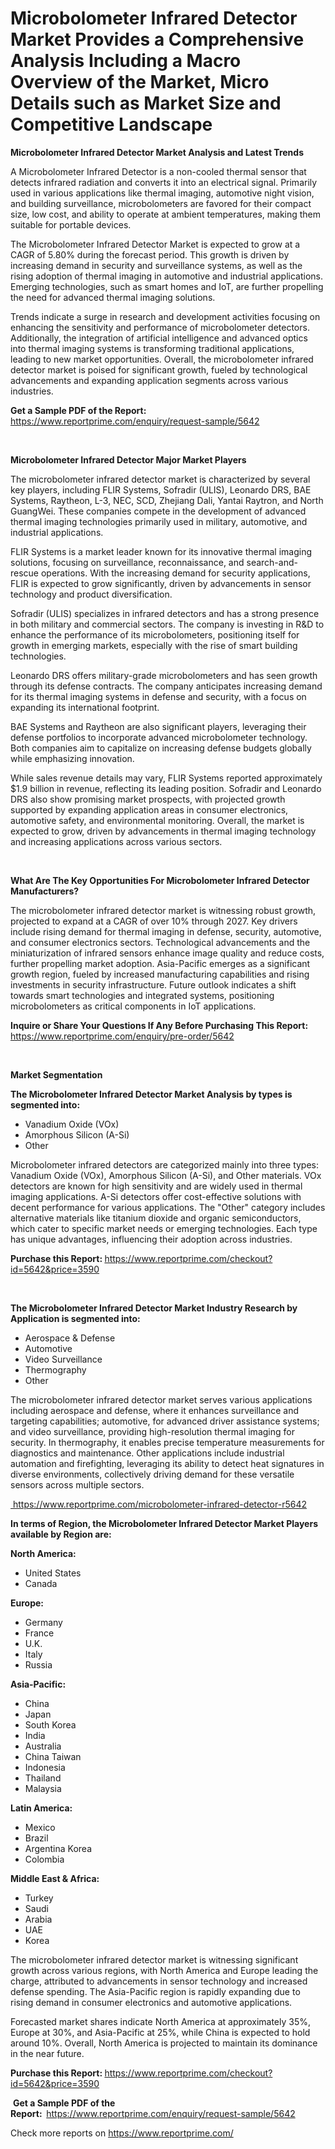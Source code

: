<p><h1>Microbolometer Infrared Detector Market Provides a Comprehensive Analysis Including a Macro Overview of the Market, Micro Details such as Market Size and Competitive Landscape</h1></p><p><strong>Microbolometer Infrared Detector Market Analysis and Latest Trends</strong></p>
<p><p>A Microbolometer Infrared Detector is a non-cooled thermal sensor that detects infrared radiation and converts it into an electrical signal. Primarily used in various applications like thermal imaging, automotive night vision, and building surveillance, microbolometers are favored for their compact size, low cost, and ability to operate at ambient temperatures, making them suitable for portable devices.</p><p>The Microbolometer Infrared Detector Market is expected to grow at a CAGR of 5.80% during the forecast period. This growth is driven by increasing demand in security and surveillance systems, as well as the rising adoption of thermal imaging in automotive and industrial applications. Emerging technologies, such as smart homes and IoT, are further propelling the need for advanced thermal imaging solutions. </p><p>Trends indicate a surge in research and development activities focusing on enhancing the sensitivity and performance of microbolometer detectors. Additionally, the integration of artificial intelligence and advanced optics into thermal imaging systems is transforming traditional applications, leading to new market opportunities. Overall, the microbolometer infrared detector market is poised for significant growth, fueled by technological advancements and expanding application segments across various industries.</p></p>
<p><strong>Get a Sample PDF of the Report:&nbsp;</strong> <a href="https://www.reportprime.com/enquiry/request-sample/5642?utm_campaign=3018&utm_medium=2&utm_source=Github&utm_content=ia&utm_term=19032025&utm_id=microbolometer-infrared-detector">https://www.reportprime.com/enquiry/request-sample/5642</a></p>
<p>&nbsp;</p>
<p><strong>Microbolometer Infrared Detector Major Market Players</strong></p>
<p><p>The microbolometer infrared detector market is characterized by several key players, including FLIR Systems, Sofradir (ULIS), Leonardo DRS, BAE Systems, Raytheon, L-3, NEC, SCD, Zhejiang Dali, Yantai Raytron, and North GuangWei. These companies compete in the development of advanced thermal imaging technologies primarily used in military, automotive, and industrial applications.</p><p>FLIR Systems is a market leader known for its innovative thermal imaging solutions, focusing on surveillance, reconnaissance, and search-and-rescue operations. With the increasing demand for security applications, FLIR is expected to grow significantly, driven by advancements in sensor technology and product diversification.</p><p>Sofradir (ULIS) specializes in infrared detectors and has a strong presence in both military and commercial sectors. The company is investing in R&D to enhance the performance of its microbolometers, positioning itself for growth in emerging markets, especially with the rise of smart building technologies.</p><p>Leonardo DRS offers military-grade microbolometers and has seen growth through its defense contracts. The company anticipates increasing demand for its thermal imaging systems in defense and security, with a focus on expanding its international footprint.</p><p>BAE Systems and Raytheon are also significant players, leveraging their defense portfolios to incorporate advanced microbolometer technology. Both companies aim to capitalize on increasing defense budgets globally while emphasizing innovation.</p><p>While sales revenue details may vary, FLIR Systems reported approximately $1.9 billion in revenue, reflecting its leading position. Sofradir and Leonardo DRS also show promising market prospects, with projected growth supported by expanding application areas in consumer electronics, automotive safety, and environmental monitoring. Overall, the market is expected to grow, driven by advancements in thermal imaging technology and increasing applications across various sectors.</p></p>
<p>&nbsp;</p>
<p><strong>What Are The Key Opportunities For Microbolometer Infrared Detector Manufacturers?</strong></p>
<p><p>The microbolometer infrared detector market is witnessing robust growth, projected to expand at a CAGR of over 10% through 2027. Key drivers include rising demand for thermal imaging in defense, security, automotive, and consumer electronics sectors. Technological advancements and the miniaturization of infrared sensors enhance image quality and reduce costs, further propelling market adoption. Asia-Pacific emerges as a significant growth region, fueled by increased manufacturing capabilities and rising investments in security infrastructure. Future outlook indicates a shift towards smart technologies and integrated systems, positioning microbolometers as critical components in IoT applications.</p></p>
<p><strong>Inquire or Share Your Questions If Any Before Purchasing This Report:</strong> <a href="https://www.reportprime.com/enquiry/pre-order/5642?utm_campaign=3018&utm_medium=2&utm_source=Github&utm_content=ia&utm_term=19032025&utm_id=microbolometer-infrared-detector">https://www.reportprime.com/enquiry/pre-order/5642</a></p>
<p>&nbsp;</p>
<p><strong>Market Segmentation</strong></p>
<p><strong>The Microbolometer Infrared Detector Market Analysis by types is segmented into:</strong></p>
<p><ul><li>Vanadium Oxide (VOx)</li><li>Amorphous Silicon (A-Si)</li><li>Other</li></ul></p>
<p><p>Microbolometer infrared detectors are categorized mainly into three types: Vanadium Oxide (VOx), Amorphous Silicon (A-Si), and Other materials. VOx detectors are known for high sensitivity and are widely used in thermal imaging applications. A-Si detectors offer cost-effective solutions with decent performance for various applications. The "Other" category includes alternative materials like titanium dioxide and organic semiconductors, which cater to specific market needs or emerging technologies. Each type has unique advantages, influencing their adoption across industries.</p></p>
<p><strong>Purchase this Report:&nbsp;</strong><a href="https://www.reportprime.com/checkout?id=5642&price=3590&utm_campaign=3018&utm_medium=2&utm_source=Github&utm_content=ia&utm_term=19032025&utm_id=microbolometer-infrared-detector">https://www.reportprime.com/checkout?id=5642&price=3590</a></p>
<p>&nbsp;</p>
<p><strong>The Microbolometer Infrared Detector Market Industry Research by Application is segmented into:</strong></p>
<p><ul><li>Aerospace & Defense</li><li>Automotive</li><li>Video Surveillance</li><li>Thermography</li><li>Other</li></ul></p>
<p><p>The microbolometer infrared detector market serves various applications including aerospace and defense, where it enhances surveillance and targeting capabilities; automotive, for advanced driver assistance systems; and video surveillance, providing high-resolution thermal imaging for security. In thermography, it enables precise temperature measurements for diagnostics and maintenance. Other applications include industrial automation and firefighting, leveraging its ability to detect heat signatures in diverse environments, collectively driving demand for these versatile sensors across multiple sectors.</p></p>
<p><a href="https://www.reportprime.com/microbolometer-infrared-detector-r5642?utm_campaign=3018&utm_medium=2&utm_source=Github&utm_content=ia&utm_term=19032025&utm_id=microbolometer-infrared-detector">&nbsp;https://www.reportprime.com/microbolometer-infrared-detector-r5642</a></p>
<p><strong>In terms of Region, the Microbolometer Infrared Detector Market Players available by Region are:</strong></p>
<p>
    <p> <strong> North America: </strong>
        <ul>
            <li>United States</li>
            <li>Canada</li>
        </ul>
        </p> 
    <p> <strong> Europe: </strong>
        <ul>
            <li>Germany</li>
            <li>France</li>
            <li>U.K.</li>
            <li>Italy</li>
            <li>Russia</li>
        </ul>
        </p> 
    <p> <strong> Asia-Pacific: </strong>
        <ul>
            <li>China</li>
            <li>Japan</li>
            <li>South Korea</li>
            <li>India</li>
            <li>Australia</li>
            <li>China Taiwan</li>
            <li>Indonesia</li>
            <li>Thailand</li>
            <li>Malaysia</li>
        </ul>
        </p> 
    <p> <strong> Latin America: </strong>
        <ul>
            <li>Mexico</li>
            <li>Brazil</li>
            <li>Argentina Korea</li>
            <li>Colombia</li>
        </ul>
        </p> 
    <p> <strong> Middle East & Africa: </strong>
        <ul>
            <li>Turkey</li>
            <li>Saudi</li>
            <li>Arabia</li>
            <li>UAE</li>
            <li>Korea</li>
        </ul>
    </p>
    </p>
<p><p>The microbolometer infrared detector market is witnessing significant growth across various regions, with North America and Europe leading the charge, attributed to advancements in sensor technology and increased defense spending. The Asia-Pacific region is rapidly expanding due to rising demand in consumer electronics and automotive applications. </p><p>Forecasted market shares indicate North America at approximately 35%, Europe at 30%, and Asia-Pacific at 25%, while China is expected to hold around 10%. Overall, North America is projected to maintain its dominance in the near future.</p></p>
<p><strong>Purchase this Report: </strong><a href="https://www.reportprime.com/checkout?id=5642&price=3590&utm_campaign=3018&utm_medium=2&utm_source=Github&utm_content=ia&utm_term=19032025&utm_id=microbolometer-infrared-detector">https://www.reportprime.com/checkout?id=5642&price=3590</a></p>
<p>&nbsp;<strong>Get a Sample PDF of the Report:&nbsp;&nbsp;</strong><a href="https://www.reportprime.com/enquiry/request-sample/5642?utm_campaign=3018&utm_medium=2&utm_source=Github&utm_content=ia&utm_term=19032025&utm_id=microbolometer-infrared-detector">https://www.reportprime.com/enquiry/request-sample/5642</a></p>
<p><strong></strong></p>
<p>Check more reports on <a href="https://www.reportprime.com/?utm_campaign=3018&utm_medium=2&utm_source=Github&utm_content=ia&utm_term=19032025&utm_id=microbolometer-infrared-detector">https://www.reportprime.com/</a></p>